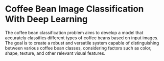 # Coffee Bean Image Classification With Deep Learning
The coffee bean classification problem aims to develop a model that accurately classifies different types of coffee beans based on input images. The goal is to create a robust and versatile system capable of distinguishing between various coffee bean classes, considering factors such as color, shape, texture, and other relevant visual features.

